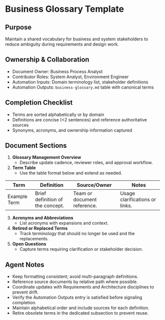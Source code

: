 # Business Glossary Template

## Purpose

Maintain a shared vocabulary for business and system stakeholders to reduce ambiguity during
requirements and design work.

## Ownership & Collaboration

- Document Owner: Business Process Analyst
- Contributor Roles: System Analyst, Environment Engineer
- Automation Inputs: Domain terminology list, stakeholder definitions
- Automation Outputs: `business-glossary.md` table with canonical terms


## Completion Checklist

- Terms are sorted alphabetically or by domain
- Definitions are concise (<2 sentences) and reference authoritative sources
- Synonyms, acronyms, and ownership information captured


## Document Sections

1. **Glossary Management Overview**
   - Describe update cadence, reviewer roles, and approval workflow.
2. **Term Table**
   - Use the table format below and extend as needed.


| Term | Definition | Source/Owner | Notes |
| --- | --- | --- | --- |
| Example Term | Brief definition of the concept. | Team or document reference. | Usage clarifications or links. |

3. **Acronyms and Abbreviations**
   - List acronyms with expansions and context.
4. **Retired or Replaced Terms**
   - Track terminology that should no longer be used and the replacements.
5. **Open Questions**
   - Capture terms requiring clarification or stakeholder decision.


## Agent Notes

- Keep formatting consistent; avoid multi-paragraph definitions.
- Reference source documents by relative path where possible.
- Coordinate updates with Requirements and Architecture disciplines to prevent drift.
- Verify the Automation Outputs entry is satisfied before signaling completion.
- Maintain alphabetical order and include sources for each definition.
- Retire obsolete terms in the dedicated subsection to prevent reuse.
